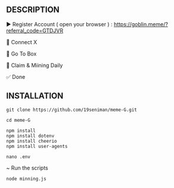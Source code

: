## DESCRIPTION

▶️ Register Account ( open your browser ) : https://goblin.meme/?referral_code=GTDJVR

🔘 Connect X

🔘 Go To Box

🔘 Claim & Miining Daily

✅ Done



## INSTALLATION

```
git clone https://github.com/19seniman/meme-G.git
```
```
cd meme-G
```
```
npm install
npm install dotenv
npm install cheerio
npm install user-agents
```
```
nano .env
```
~ Run the scripts
```
node minning.js
```
